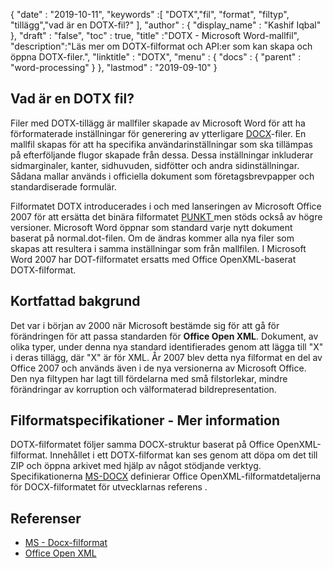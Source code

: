 {
  "date" : "2019-10-11",
  "keywords" :[ "DOTX","fil", "format", "filtyp", "tillägg","vad är en DOTX-fil?" ],
  "author" : {
    "display_name" : "Kashif Iqbal"
},
  "draft" : "false",
  "toc" : true,
  "title" :"DOTX - Microsoft Word-mallfil",
  "description":"Läs mer om DOTX-filformat och API:er som kan skapa och öppna DOTX-filer.",
  "linktitle" : "DOTX",
  "menu" : {
    "docs" : {
      "parent" : "word-processing"
}
},
  "lastmod" : "2019-09-10"
}

## Vad är en DOTX fil?

Filer med DOTX-tillägg är mallfiler skapade av Microsoft Word för att ha förformaterade inställningar för generering av ytterligare [DOCX](/sv/word-processing/docx/)-filer. En mallfil skapas för att ha specifika användarinställningar som ska tillämpas på efterföljande flugor skapade från dessa. Dessa inställningar inkluderar sidmarginaler, kanter, sidhuvuden, sidfötter och andra sidinställningar. Sådana mallar används i officiella dokument som företagsbrevpapper och standardiserade formulär.

Filformatet DOTX introducerades i och med lanseringen av Microsoft Office 2007 för att ersätta det binära filformatet [PUNKT ](/sv/ordbehandling/punkt/) men stöds också av högre versioner. Microsoft Word öppnar som standard varje nytt dokument baserat på normal.dot-filen. Om de ändras kommer alla nya filer som skapas att resultera i samma inställningar som från mallfilen. I Microsoft Word 2007 har DOT-filformatet ersatts med Office OpenXML-baserat DOTX-filformat.

## Kortfattad bakgrund ##

Det var i början av 2000 när Microsoft bestämde sig för att gå för förändringen för att passa standarden för **Office Open XML**. Dokument, av olika typer, under denna nya standard identifierades genom att lägga till "X" i deras tillägg, där "X" är för XML. År 2007 blev detta nya filformat en del av Office 2007 och används även i de nya versionerna av Microsoft Office. Den nya filtypen har lagt till fördelarna med små filstorlekar, mindre förändringar av korruption och välformaterad bildrepresentation.

## Filformatspecifikationer - Mer information

DOTX-filformatet följer samma DOCX-struktur baserat på Office OpenXML-filformat. Innehållet i ett DOTX-filformat kan ses genom att döpa om det till ZIP och öppna arkivet med hjälp av något stödjande verktyg. Specifikationerna [MS-DOCX](https://msdn.microsoft.com/en-us/library/dd773189(v#office.12).aspx) definierar Office OpenXML-filformatdetaljerna för DOCX-filformatet för utvecklarnas referens .

## Referenser ##

* [MS - Docx-filformat](https://msdn.microsoft.com/en-us/library/dd773189(v#office.12).aspx)
* [Office Open XML](http://officeopenxml.com/)


